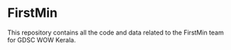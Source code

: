 # FirstMin
This repository contains all the code and data related to the FirstMin team for GDSC WOW Kerala.
